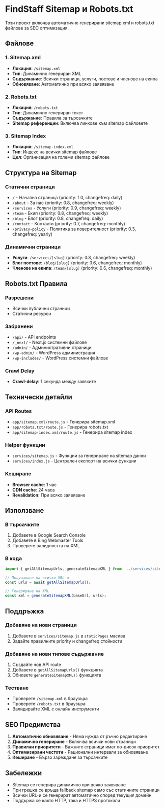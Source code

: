 # FindStaff Sitemap и Robots.txt

Този проект включва автоматично генерирани sitemap.xml и robots.txt файлове за SEO оптимизация.

## Файлове

### 1. Sitemap.xml
- **Локация**: `/sitemap.xml`
- **Тип**: Динамично генериран XML
- **Съдържание**: Всички страници, услуги, постове и членове на екипа
- **Обновяване**: Автоматично при всяко заявяване

### 2. Robots.txt
- **Локация**: `/robots.txt`
- **Тип**: Динамично генериран текст
- **Съдържание**: Правила за търсачките
- **Sitemap референции**: Включва линкове към sitemap файловете

### 3. Sitemap Index
- **Локация**: `/sitemap-index.xml`
- **Тип**: Индекс на всички sitemap файлове
- **Цел**: Организация на големи sitemap файлове

## Структура на Sitemap

### Статични страници
- `/` - Начална страница (priority: 1.0, changefreq: daily)
- `/about` - За нас (priority: 0.8, changefreq: weekly)
- `/services` - Услуги (priority: 0.9, changefreq: weekly)
- `/team` - Екип (priority: 0.8, changefreq: weekly)
- `/blog` - Блог (priority: 0.8, changefreq: daily)
- `/contact` - Контакти (priority: 0.7, changefreq: monthly)
- `/privacy-policy` - Политика за поверителност (priority: 0.3, changefreq: yearly)

### Динамични страници
- **Услуги**: `/services/[slug]` (priority: 0.8, changefreq: weekly)
- **Блог постове**: `/blog/[slug]` (priority: 0.6, changefreq: monthly)
- **Членове на екипа**: `/team/[slug]` (priority: 0.6, changefreq: monthly)

## Robots.txt Правила

### Разрешени
- Всички публични страници
- Статични ресурси

### Забранени
- `/api/` - API endpoints
- `/_next/` - Next.js системни файлове
- `/admin/` - Административни страници
- `/wp-admin/` - WordPress администрация
- `/wp-includes/` - WordPress системни файлове

### Crawl Delay
- **Crawl-delay**: 1 секунда между заявките

## Технически детайли

### API Routes
- `app/sitemap.xml/route.js` - Генерира sitemap.xml
- `app/robots.txt/route.js` - Генерира robots.txt
- `app/sitemap-index.xml/route.js` - Генерира sitemap index

### Helper функции
- `services/sitemap.js` - Функции за генериране на sitemap данни
- `services/index.js` - Централен експорт на всички функции

### Кеширане
- **Browser cache**: 1 час
- **CDN cache**: 24 часа
- **Revalidation**: При всяко заявяване

## Използване

### В търсачките
1. Добавете в Google Search Console
2. Добавете в Bing Webmaster Tools
3. Проверете валидността на XML

### В кода
```javascript
import { getAllSitemapUrls, generateSitemapXML } from '../services/sitemap';

// Получаване на всички URL-и
const urls = await getAllSitemapUrls();

// Генериране на XML
const xml = generateSitemapXML(baseUrl, urls);
```

## Поддръжка

### Добавяне на нови страници
1. Добавете в `services/sitemap.js` в `staticPages` масива
2. Задайте правилните priority и changefreq стойности

### Добавяне на нови типове съдържание
1. Създайте нов API route
2. Добавете в `getAllSitemapUrls()` функцията
3. Обновете `generateSitemapXML()` функцията

### Тестване
- Проверете `/sitemap.xml` в браузъра
- Проверете `/robots.txt` в браузъра
- Валидирайте XML с онлайн инструменти

## SEO Предимства

1. **Автоматично обновяване** - Няма нужда от ръчно редактиране
2. **Динамично генериране** - Включва всички нови страници
3. **Правилни приоритети** - Важните страници имат по-висок приоритет
4. **Оптимизирани честоти** - Рационални интервали за обновяване
5. **Кеширане** - Бързо зареждане за търсачките

## Забележки

- Sitemap се генерира динамично при всяко заявяване
- При грешка се връща fallback sitemap само със статичните страници
- Всички URL-и се генерират автоматично според текущия домейн
- Поддържа се както HTTP, така и HTTPS протоколи
